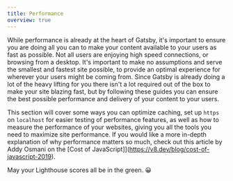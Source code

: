 ```yaml
---
title: Performance
overview: true
---
```


While performance is already at the heart of Gatsby, it's important to ensure you are doing all you can to make your content available to your users as fast as possible. Not all users are enjoying high speed connections, or browsing from a desktop. It's important to make no assumptions and serve the smallest and fastest site possible, to provide an optimal experience for wherever your users might be coming from. Since Gatsby is already doing a lot of the heavy lifting for you there isn't a lot required out of the box to make your site blazing fast, but by following these guides you can ensure the best possible performance and delivery of your content to your users.

This section will cover some ways you can optimize caching, set up `https` on `localhost` for easier testing of performance features, as well as how to measure the performance of your websites, giving you all the tools you need to maximize site performance. If you would like a more in-depth explanation of why performance matters so much, check out this article by Addy Osmani on the [Cost of JavaScript]](https://v8.dev/blog/cost-of-javascript-2019).

May your Lighthouse scores all be in the green. 😀

<GuideList slug={props.slug} />
